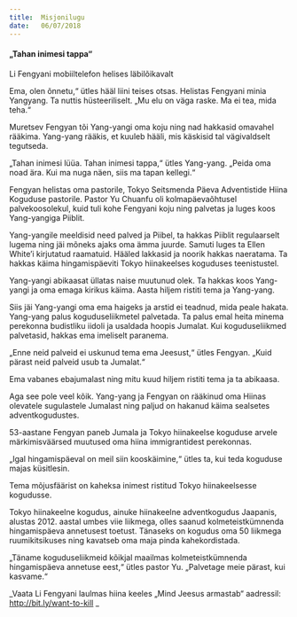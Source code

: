 ```yaml
---
title:  Misjonilugu
date:   06/07/2018
---
```


#### „Tahan inimesi tappa“

Li Fengyani mobiiltelefon helises läbilõikavalt

Ema, olen õnnetu,“ ütles hääl liini teises otsas. Helistas Fengyani minia Yangyang.
Ta nuttis hüsteeriliselt. „Mu elu on väga raske. Ma ei tea, mida teha.“

Muretsev Fengyan tõi Yang-yangi oma koju ning nad hakkasid omavahel rääkima.
Yang-yang rääkis, et kuuleb hääli, mis käskisid tal vägivaldselt tegutseda.

„Tahan inimesi lüüa. Tahan inimesi tappa,“ ütles Yang-yang. „Peida oma noad
ära. Kui ma nuga näen, siis ma tapan kellegi.“

Fengyan helistas oma pastorile, Tokyo Seitsmenda Päeva Adventistide Hiina
Koguduse pastorile. Pastor Yu Chuanfu oli kolmapäevaõhtusel palvekoosolekul,
kuid tuli kohe Fengyani koju ning palvetas ja luges koos Yang-yangiga Piiblit.

Yang-yangile meeldisid need palved ja Piibel, ta hakkas Piiblit regulaarselt
lugema ning jäi mõneks ajaks oma ämma juurde. Samuti luges ta Ellen White’i
kirjutatud raamatuid. Hääled lakkasid ja noorik hakkas naeratama. Ta hakkas käima
hingamispäeviti Tokyo hiinakeelses koguduses teenistustel.

Yang-yangi abikaasat üllatas naise muutunud olek. Ta hakkas koos Yang-yangi
ja oma emaga kirikus käima. Aasta hiljem ristiti tema ja Yang-yang.

Siis jäi Yang-yangi oma ema haigeks ja arstid ei teadnud, mida peale hakata.
Yang-yang palus koguduseliikmetel palvetada. Ta palus emal heita minema perekonna
budistliku iidoli ja usaldada hoopis Jumalat. Kui koguduseliikmed palvetasid,
hakkas ema imeliselt paranema.

„Enne neid palveid ei uskunud tema ema Jeesust,“ ütles Fengyan. „Kuid pärast
neid palveid usub ta Jumalat.“

Ema vabanes ebajumalast ning mitu kuud hiljem ristiti tema ja ta abikaasa.

Aga see pole veel kõik. Yang-yang ja Fengyan on rääkinud oma Hiinas olevatele
sugulastele Jumalast ning paljud on hakanud käima sealsetes adventkogudustes.

53-aastane Fengyan paneb Jumala ja Tokyo hiinakeelse koguduse arvele märkimisväärsed
muutused oma hiina immigrantidest perekonnas.

„Igal hingamispäeval on meil siin kooskäimine,“ ütles ta, kui teda koguduse
majas küsitlesin.

Tema mõjusfäärist on kaheksa inimest ristitud Tokyo hiinakeelsesse kogudusse.

Tokyo hiinakeelne kogudus, ainuke hiinakeelne adventkogudus Jaapanis, alustas
2012. aastal umbes viie liikmega, olles saanud kolmeteistkümnenda hingamispäeva
annetusest toetust. Tänaseks on kogudus oma 50 liikmega
ruumikitsikuses ning kavatseb oma maja pinda kahekordistada.

„Täname koguduseliikmeid kõikjal maailmas kolmeteistkümnenda
hingamispäeva annetuse eest,“ ütles pastor Yu. „Palvetage
meie pärast, kui kasvame.“

_Vaata Li Fengyani laulmas hiina keeles „Mind Jeesus armastab“
aadressil: http://bit.ly/want-to-kill _
